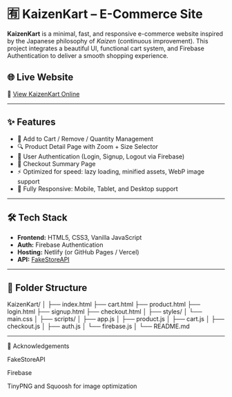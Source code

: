 # 🈶 KaizenKart –  E-Commerce Site

**KaizenKart** is a minimal, fast, and responsive e-commerce website inspired by the Japanese philosophy of _Kaizen_ (continuous improvement). This project integrates a beautiful UI, functional cart system, and Firebase Authentication to deliver a smooth shopping experience.

## 🌐 Live Website

🔗 [View KaizenKart Online](https://kaizenkart.netlify.app/)

---

## ✨ Features

- 🛒 Add to Cart / Remove / Quantity Management
- 🔍 Product Detail Page with Zoom + Size Selector
- 🔐 User Authentication (Login, Signup, Logout via Firebase)
- 💼 Checkout Summary Page
- ⚡ Optimized for speed: lazy loading, minified assets, WebP image support
- 📱 Fully Responsive: Mobile, Tablet, and Desktop support

---

## 🛠️ Tech Stack

- **Frontend:** HTML5, CSS3, Vanilla JavaScript
- **Auth:** Firebase Authentication
- **Hosting:** Netlify (or GitHub Pages / Vercel)
- **API:** [FakeStoreAPI](https://fakestoreapi.com/)

---

## 📁 Folder Structure
KaizenKart/
│
├── index.html
├── cart.html
├── product.html
├── login.html
├── signup.html
├── checkout.html
│
├── styles/
│ └── main.css
│
├── scripts/
│ ├── app.js
│ ├── product.js
│ ├── cart.js
│ ├── checkout.js
│ ├── auth.js
│ └── firebase.js
│
└── README.md

---

🙏 Acknowledgements

FakeStoreAPI

Firebase

TinyPNG and Squoosh for image optimization